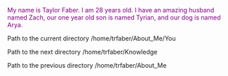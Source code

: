 <font color="purple">My name is Taylor Faber. I am 28 years old. I have an amazing husband named Zach, our one year old son is named Tyrian, and our dog is named Arya.</font>


Path to the current directory /home/trfaber/About_Me/You

Path to the next directory /home/trfaber/Knowledge

Path to the previous directory /home/trfaber/About_Me
